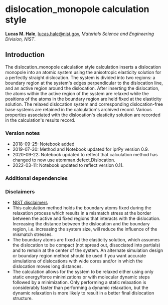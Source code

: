 # dislocation_monopole calculation style

**Lucas M. Hale**, [lucas.hale@nist.gov](mailto:lucas.hale@nist.gov?Subject=ipr-demo), *Materials Science and Engineering Division, NIST*.

## Introduction

The dislocation_monopole calculation style calculation inserts a dislocation monopole into an atomic system using the anisotropic elasticity solution for a perfectly straight dislocation. The system is divided into two regions: a boundary region at the system's edges perpendicular to the dislocation line, and an active region around the dislocation. After inserting the dislocation, the atoms within the active region of the system are relaxed while the positions of the atoms in the boundary region are held fixed at the elasticity solution. The relaxed dislocation system and corresponding dislocation-free base systems are retained in the calculation's archived record. Various properties associated with the dislocation's elasticity solution are recorded in the calculation's results record.

### Version notes

- 2018-09-25: Notebook added
- 2019-07-30: Method and Notebook updated for iprPy version 0.9.
- 2020-09-22: Notebook updated to reflect that calculation method has changed to now use atomman.defect.Dislocation.
- 2022-03-11: Notebook updated to reflect version 0.11.

### Additional dependencies

### Disclaimers

- [NIST disclaimers](http://www.nist.gov/public_affairs/disclaimer.cfm)
- This calculation method holds the boundary atoms fixed during the relaxation process which results in a mismatch stress at the border between the active and fixed regions that interacts with the dislocation.  Increasing the distance between the dislocation and the boundary region, i.e. increasing the system size, will reduce the influence of the mismatch stresses.
- The boundary atoms are fixed at the elasticity solution, which assumes the dislocation to be compact (not spread out, dissociated into partials) and to remain at the center of the system.  An alternate simulation design or boundary region method should be used if you want accurate simulations of dislocations with wide cores and/or in which the dislocation moves long distances.
- The calculation allows for the system to be relaxed either using only static energy/force minimizations or with molecular dynamic steps followed by a minimization.  Only performing a static relaxation is considerably faster than performing a dynamic relaxation, but the dynamic relaxation is more likely to result in a better final dislocation structure.
